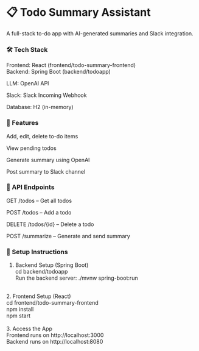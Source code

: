 <h1>📋 Todo Summary Assistant</h1>

A full-stack to-do app with AI-generated summaries and Slack integration.

<h3>🛠 Tech Stack</h3>
Frontend: React (frontend/todo-summary-frontend)
<br>
Backend: Spring Boot (backend/todoapp)

LLM: OpenAI API

Slack: Slack Incoming Webhook

Database: H2 (in-memory)

<h3>🚀 Features</h3>
Add, edit, delete to-do items

View pending todos

Generate summary using OpenAI

Post summary to Slack channel

<h3>🧪 API Endpoints</h3>

GET /todos – Get all todos

POST /todos – Add a todo

DELETE /todos/{id} – Delete a todo

POST /summarize – Generate and send summary


<h3>🚀 Setup Instructions</h3>



1. Backend Setup (Spring Boot)<br>
cd backend/todoapp <br>
Run the backend server:
    ./mvnw spring-boot:run
  <br>
   2. Frontend Setup (React)
    <br>
   cd frontend/todo-summary-frontend <br>
   npm install <br>
   npm start <br>
       <br>
    3. Access the App
<br>
Frontend runs on http://localhost:3000
<br>
Backend runs on http://localhost:8080

